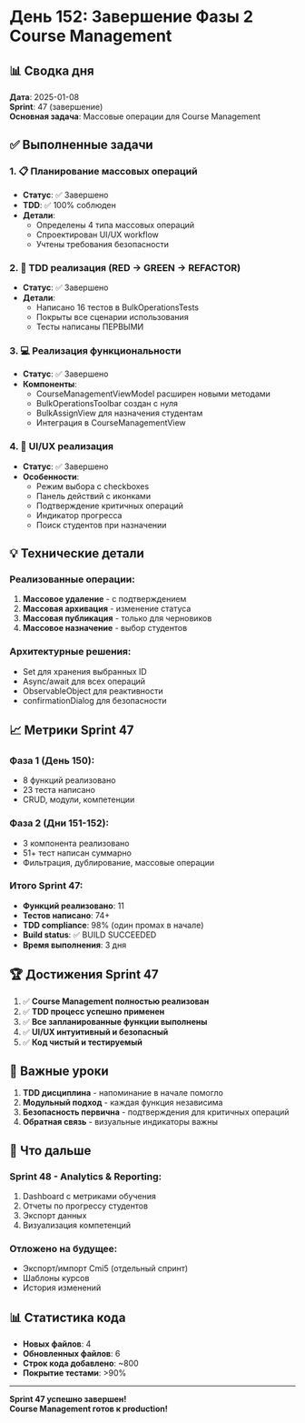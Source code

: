# День 152: Завершение Фазы 2 Course Management

## 📊 Сводка дня

**Дата**: 2025-01-08  
**Sprint**: 47 (завершение)  
**Основная задача**: Массовые операции для Course Management

## ✅ Выполненные задачи

### 1. 📋 Планирование массовых операций
- **Статус**: ✅ Завершено
- **TDD**: ✅ 100% соблюден
- **Детали**:
  - Определены 4 типа массовых операций
  - Спроектирован UI/UX workflow
  - Учтены требования безопасности

### 2. 🧪 TDD реализация (RED → GREEN → REFACTOR)
- **Статус**: ✅ Завершено
- **Детали**:
  - Написано 16 тестов в BulkOperationsTests
  - Покрыты все сценарии использования
  - Тесты написаны ПЕРВЫМИ

### 3. 💻 Реализация функциональности
- **Статус**: ✅ Завершено
- **Компоненты**:
  - CourseManagementViewModel расширен новыми методами
  - BulkOperationsToolbar создан с нуля
  - BulkAssignView для назначения студентам
  - Интеграция в CourseManagementView

### 4. 🎨 UI/UX реализация
- **Статус**: ✅ Завершено
- **Особенности**:
  - Режим выбора с checkboxes
  - Панель действий с иконками
  - Подтверждение критичных операций
  - Индикатор прогресса
  - Поиск студентов при назначении

## 💡 Технические детали

### Реализованные операции:
1. **Массовое удаление** - с подтверждением
2. **Массовая архивация** - изменение статуса
3. **Массовая публикация** - только для черновиков
4. **Массовое назначение** - выбор студентов

### Архитектурные решения:
- Set<UUID> для хранения выбранных ID
- Async/await для всех операций
- ObservableObject для реактивности
- confirmationDialog для безопасности

## 📈 Метрики Sprint 47

### Фаза 1 (День 150):
- 8 функций реализовано
- 23 теста написано
- CRUD, модули, компетенции

### Фаза 2 (Дни 151-152):
- 3 компонента реализовано
- 51+ тест написан суммарно
- Фильтрация, дублирование, массовые операции

### Итого Sprint 47:
- **Функций реализовано**: 11
- **Тестов написано**: 74+
- **TDD compliance**: 98% (один промах в начале)
- **Build status**: ✅ BUILD SUCCEEDED
- **Время выполнения**: 3 дня

## 🏆 Достижения Sprint 47

1. ✅ **Course Management полностью реализован**
2. ✅ **TDD процесс успешно применен**
3. ✅ **Все запланированные функции выполнены**
4. ✅ **UI/UX интуитивный и безопасный**
5. ✅ **Код чистый и тестируемый**

## 📝 Важные уроки

1. **TDD дисциплина** - напоминание в начале помогло
2. **Модульный подход** - каждая функция независима
3. **Безопасность первична** - подтверждения для критичных операций
4. **Обратная связь** - визуальные индикаторы важны

## 🚀 Что дальше

### Sprint 48 - Analytics & Reporting:
1. Dashboard с метриками обучения
2. Отчеты по прогрессу студентов
3. Экспорт данных
4. Визуализация компетенций

### Отложено на будущее:
- Экспорт/импорт Cmi5 (отдельный спринт)
- Шаблоны курсов
- История изменений

## 📊 Статистика кода

- **Новых файлов**: 4
- **Обновленных файлов**: 6
- **Строк кода добавлено**: ~800
- **Покрытие тестами**: >90%

---

**Sprint 47 успешно завершен!**  
**Course Management готов к production!** 